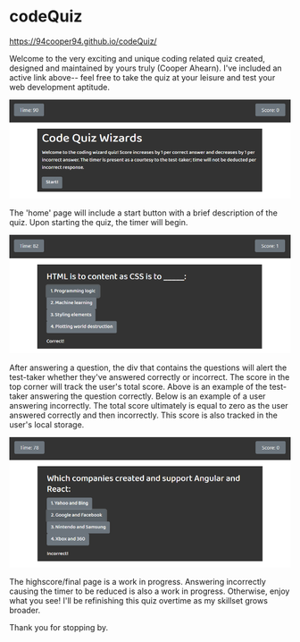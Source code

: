 # codeQuiz

https://94cooper94.github.io/codeQuiz/

Welcome to the very exciting and unique coding related quiz created, designed and maintained by yours truly (Cooper Ahearn). I've included an active link above-- feel free to take the quiz at your leisure and test your web development aptitude.

!['Home' Page](media/homepageQuiz.PNG)

The 'home' page will include a start button with a brief description of the quiz. Upon starting the quiz, the timer will begin.

![Answering Correctly](media/firstProgressQuiz.PNG)

After answering a question, the div that contains the questions will alert the test-taker whether they've answered correctly or incorrect. The score in the top corner will track the user's total score. Above is an example of the test-taker answering the question correctly. Below is an example of a user answering incorrectly. The total score ultimately is equal to zero as the user answered correctly and then incorrectly. This score is also tracked in the user's local storage.

![Answering Incorrectly](media/dockedQuestion1.PNG)

The highscore/final page is a work in progress. Answering incorrectly causing the timer to be reduced is also a work in progress. Otherwise, enjoy what you see! I'll be refinishing this quiz overtime as my skillset grows broader.

Thank you for stopping by.
